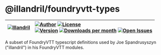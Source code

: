 # @illandril/foundryvtt-types

| [![Illandril](https://avatars.githubusercontent.com/illandril?size=64)](https://github.com/illandril) | [![Author](https://img.shields.io/badge/Joe%20Spandrusyszyn-Illandril?style=flat&labelColor=520&color=250&label=Illandril)](https://github.com/illandril) [![License](https://img.shields.io/github/license/illandril/FoundryVTT-Utils?style=flat&labelColor=520&color=250&label=license)](https://github.com/illandril/FoundryVTT-utils/blob/main/LICENSE) <br> [![Version](https://img.shields.io/npm/v/%40illandril%2Ffoundryvtt-utils?style=flat&labelColor=520&color=250&label=version)](https://www.npmjs.com/package/@illandril/foundryvtt-utils) [![Downloads per month](https://img.shields.io/npm/dm/%40illandril%2Ffoundryvtt-utils?style=flat&labelColor=520&color=250&label=downloads)](https://www.npmjs.com/package/@illandril/foundryvtt-utils) [![Open Issues](https://img.shields.io/github/issues/illandril/FoundryVTT-utils?style=flat&labelColor=520&color=250&logo=github&label=issues)](https://github.com/illandril/FoundryVTT-utils/issues) |
| --- | :--- |

A subset of FoundryVTT typescript definitions used by Joe Spandrusyszyn ("illandril") in his FoundryVTT modules.
